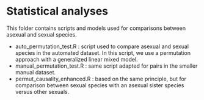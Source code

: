 
# Statistical analyses

This folder contains scripts and models used for comparisons between asexual and sexual species.

- auto_permutation_test.R : script used to compare asexual and sexual species in the automated dataset. In this script, we use a permutation approach with a generalized linear mixed model.
- manual_permutation_test.R : same script adapted for pairs in the smaller manual dataset.
- permut_causality_enhanced.R : based on the same principle, but for comparison between sexual species with an asexual sister species versus other sexuals.
